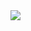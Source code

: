 <img src="https://github-readme-stats.vercel.app/api?username=shivaacodes&show_icons=true&show=reviews,prs_merged,prs_merged_percentage&theme=dark" />
